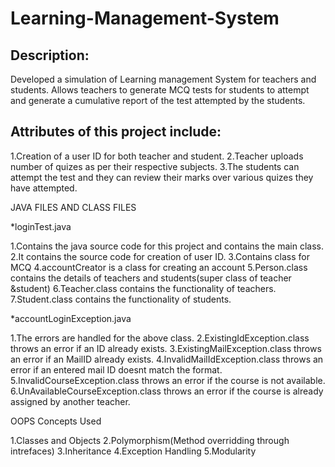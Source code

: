 # Learning-Management-System

## Description:
Developed a simulation of Learning management System for teachers and students. Allows teachers to generate MCQ tests for students to attempt and generate a cumulative report of the test attempted by the students.

## Attributes of this project include:

1.Creation  of a user ID for both teacher and student.
2.Teacher uploads number of quizes as per their respective subjects. 
3.The students can attempt the test and they can review their marks over various quizes they have attempted.

JAVA FILES AND CLASS FILES

*loginTest.java

1.Contains the java source code for this project and contains the main class.
2.It contains the source code for creation of user ID.
3.Contains class for MCQ 
4.accountCreator is a class for creating an account
5.Person.class contains the details of teachers and students(super class of teacher &student)
6.Teacher.class contains the functionality of teachers.
7.Student.class contains the functionality of students.


*accountLoginException.java

1.The errors are handled for the above class.
2.ExistingIdException.class throws an error if an ID already exists.
3.ExistingMailException.class throws an error if an MailID already exists.
4.InvalidMailIdException.class throws an error if an entered mail ID doesnt match the format.
5.InvalidCourseException.class throws an error if the course is not available.
6.UnAvailableCourseException.class throws an error if the course is already assigned by another teacher.

OOPS Concepts Used

1.Classes and Objects
2.Polymorphism(Method overridding through intrefaces)
3.Inheritance
4.Exception Handling
5.Modularity


